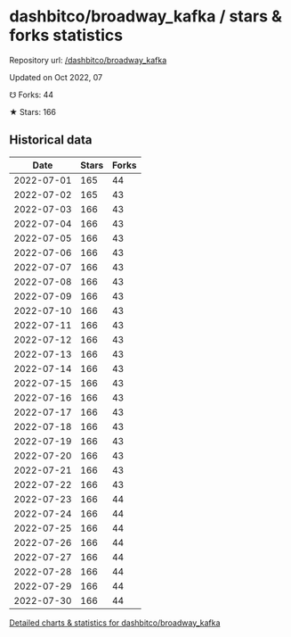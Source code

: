 # dashbitco/broadway_kafka / stars & forks statistics

Repository url: [/dashbitco/broadway_kafka](https://github.com/dashbitco/broadway_kafka)

Updated on Oct 2022, 07

☋ Forks: 44

★ Stars: 166

## Historical data
| Date | Stars | Forks |
|------|-------|-------|
| 2022-07-01 | 165 | 44 | 
| 2022-07-02 | 165 | 43 | 
| 2022-07-03 | 166 | 43 | 
| 2022-07-04 | 166 | 43 | 
| 2022-07-05 | 166 | 43 | 
| 2022-07-06 | 166 | 43 | 
| 2022-07-07 | 166 | 43 | 
| 2022-07-08 | 166 | 43 | 
| 2022-07-09 | 166 | 43 | 
| 2022-07-10 | 166 | 43 | 
| 2022-07-11 | 166 | 43 | 
| 2022-07-12 | 166 | 43 | 
| 2022-07-13 | 166 | 43 | 
| 2022-07-14 | 166 | 43 | 
| 2022-07-15 | 166 | 43 | 
| 2022-07-16 | 166 | 43 | 
| 2022-07-17 | 166 | 43 | 
| 2022-07-18 | 166 | 43 | 
| 2022-07-19 | 166 | 43 | 
| 2022-07-20 | 166 | 43 | 
| 2022-07-21 | 166 | 43 | 
| 2022-07-22 | 166 | 43 | 
| 2022-07-23 | 166 | 44 | 
| 2022-07-24 | 166 | 44 | 
| 2022-07-25 | 166 | 44 | 
| 2022-07-26 | 166 | 44 | 
| 2022-07-27 | 166 | 44 | 
| 2022-07-28 | 166 | 44 | 
| 2022-07-29 | 166 | 44 | 
| 2022-07-30 | 166 | 44 | 


[Detailed charts & statistics for dashbitco/broadway_kafka](https://reviewgithub.com/rep/dashbitco/broadway_kafka)

